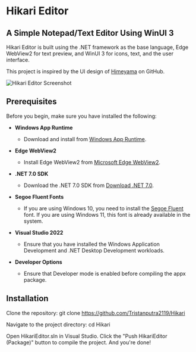 # Hikari Editor

## A Simple Notepad/Text Editor Using WinUI 3

Hikari Editor is built using the .NET framework as the base language, Edge WebView2 for text preview, and WinUI 3 for icons, text, and the user interface.

This project is inspired by the UI design of [Himeyama](https://github.com/himeyama) on GitHub.

![Hikari Editor Screenshot]()
## Prerequisites
Before you begin, make sure you have installed the following:

- **Windows App Runtime**
  - Download and install from [Windows App Runtime](https://aka.ms/windowsappsdk/1.5/latest/windowsappruntimeinstall-x64.exe).

- **Edge WebView2**
  - Install Edge WebView2 from [Microsoft Edge WebView2](https://developer.microsoft.com/en-us/microsoft-edge/webview2/?form=MA13LH).

- **.NET 7.0 SDK**
  - Download the .NET 7.0 SDK from [Download .NET 7.0](https://dotnet.microsoft.com/en-us/download/dotnet/thank-you/sdk-7.0.410-windows-x64-installer).

- **Segoe Fluent Fonts**
  - If you are using Windows 10, you need to install the [Segoe Fluent](https://aka.ms/SegoeFluentIcons) font. If you are using Windows 11, this font is already available in the system.

- **Visual Studio 2022**
  - Ensure that you have installed the Windows Application Development and .NET Desktop Development workloads.  

- **Developer Options**
  - Ensure that Developer mode is enabled before compiling the appx package.
## Installation

Clone the repository:
git clone https://github.com/Tristanputra2119/Hikari

Navigate to the project directory:
cd Hikari

Open HikariEditor.sln in Visual Studio. Click the "Push HikariEditor (Package)" button to compile the project. And you're done!
